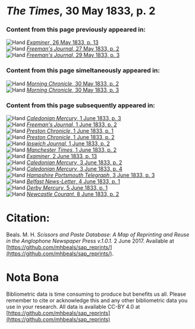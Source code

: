# *The Times*, 30 May 1833, p. 2  
  
### Content from this page previously appeared in:  
![Hand](http://scissorsandpaste.net/wp-content/uploads/2017/06/smallhandpointer.png) [*Examiner*, 26 May 1833, p. 13](https://mhbeals.github.io/sap_html/Examiner/Examiner-26-May-1833-p-13)  
![Hand](http://scissorsandpaste.net/wp-content/uploads/2017/06/smallhandpointer.png) [*Freeman's Journal*, 27 May 1833, p. 2](https://mhbeals.github.io/sap_html/Freeman's-Journal/Freeman's-Journal-27-May-1833-p-2)  
![Hand](http://scissorsandpaste.net/wp-content/uploads/2017/06/smallhandpointer.png) [*Freeman's Journal*, 29 May 1833, p. 3](https://mhbeals.github.io/sap_html/Freeman's-Journal/Freeman's-Journal-29-May-1833-p-3)  
  
### Content from this page simeltaneously appeared in:  
![Hand](http://scissorsandpaste.net/wp-content/uploads/2017/06/smallhandpointer.png) [*Morning Chronicle*, 30 May 1833, p. 2](https://mhbeals.github.io/sap_html/Morning-Chronicle/Morning-Chronicle-30-May-1833-p-2)  
![Hand](http://scissorsandpaste.net/wp-content/uploads/2017/06/smallhandpointer.png) [*Morning Chronicle*, 30 May 1833, p. 3](https://mhbeals.github.io/sap_html/Morning-Chronicle/Morning-Chronicle-30-May-1833-p-3)  
  
### Content from this page subsequently appeared in:  
![Hand](http://scissorsandpaste.net/wp-content/uploads/2017/06/smallhandpointer.png) [*Caledonian Mercury*, 1 June 1833, p. 3](https://mhbeals.github.io/sap_html/Caledonian-Mercury/Caledonian-Mercury-1-June-1833-p-3)  
![Hand](http://scissorsandpaste.net/wp-content/uploads/2017/06/smallhandpointer.png) [*Freeman's Journal*, 1 June 1833, p. 2](https://mhbeals.github.io/sap_html/Freeman's-Journal/Freeman's-Journal-1-June-1833-p-2)  
![Hand](http://scissorsandpaste.net/wp-content/uploads/2017/06/smallhandpointer.png) [*Preston Chronicle*, 1 June 1833, p. 1](https://mhbeals.github.io/sap_html/Preston-Chronicle/Preston-Chronicle-1-June-1833-p-1)  
![Hand](http://scissorsandpaste.net/wp-content/uploads/2017/06/smallhandpointer.png) [*Preston Chronicle*, 1 June 1833, p. 2](https://mhbeals.github.io/sap_html/Preston-Chronicle/Preston-Chronicle-1-June-1833-p-2)  
![Hand](http://scissorsandpaste.net/wp-content/uploads/2017/06/smallhandpointer.png) [*Ipswich Journal*, 1 June 1833, p. 2](https://mhbeals.github.io/sap_html/Ipswich-Journal/Ipswich-Journal-1-June-1833-p-2)  
![Hand](http://scissorsandpaste.net/wp-content/uploads/2017/06/smallhandpointer.png) [*Manchester Times*, 1 June 1833, p. 2](https://mhbeals.github.io/sap_html/Manchester-Times/Manchester-Times-1-June-1833-p-2)  
![Hand](http://scissorsandpaste.net/wp-content/uploads/2017/06/smallhandpointer.png) [*Examiner*, 2 June 1833, p. 13](https://mhbeals.github.io/sap_html/Examiner/Examiner-2-June-1833-p-13)  
![Hand](http://scissorsandpaste.net/wp-content/uploads/2017/06/smallhandpointer.png) [*Caledonian Mercury*, 3 June 1833, p. 2](https://mhbeals.github.io/sap_html/Caledonian-Mercury/Caledonian-Mercury-3-June-1833-p-2)  
![Hand](http://scissorsandpaste.net/wp-content/uploads/2017/06/smallhandpointer.png) [*Caledonian Mercury*, 3 June 1833, p. 4](https://mhbeals.github.io/sap_html/Caledonian-Mercury/Caledonian-Mercury-3-June-1833-p-4)  
![Hand](http://scissorsandpaste.net/wp-content/uploads/2017/06/smallhandpointer.png) [*Hampshire Portsmouth Telegraph*, 3 June 1833, p. 3](https://mhbeals.github.io/sap_html/Hampshire-Portsmouth-Telegraph/Hampshire-Portsmouth-Telegraph-3-June-1833-p-3)  
![Hand](http://scissorsandpaste.net/wp-content/uploads/2017/06/smallhandpointer.png) [*Belfast News-Letter*, 4 June 1833, p. 1](https://mhbeals.github.io/sap_html/Belfast-News-Letter/Belfast-News-Letter-4-June-1833-p-1)  
![Hand](http://scissorsandpaste.net/wp-content/uploads/2017/06/smallhandpointer.png) [*Derby Mercury*, 5 June 1833, p. 1](https://mhbeals.github.io/sap_html/Derby-Mercury/Derby-Mercury-5-June-1833-p-1)  
![Hand](http://scissorsandpaste.net/wp-content/uploads/2017/06/smallhandpointer.png) [*Newcastle Courant*, 8 June 1833, p. 2](https://mhbeals.github.io/sap_html/Newcastle-Courant/Newcastle-Courant-8-June-1833-p-2)  


# Citation: 

Beals. M. H. *Scissors and Paste Database: A Map of Reprinting and Reuse in the Anglophone Newspaper Press v.1.0.1.* 2 June 2017. Available at [https://github.com/mhbeals/sap_reprints/](https://github.com/mhbeals/sap_reprints/). 

# Nota Bona

Bibliometric data is time consuming to produce but benefits us all. Please remember to cite or acknowledge this and any other bibliometric data you use in your research. All data is available CC-BY 4.0 at [https://github.com/mhbeals/sap_reprints](https://github.com/mhbeals/sap_reprints)